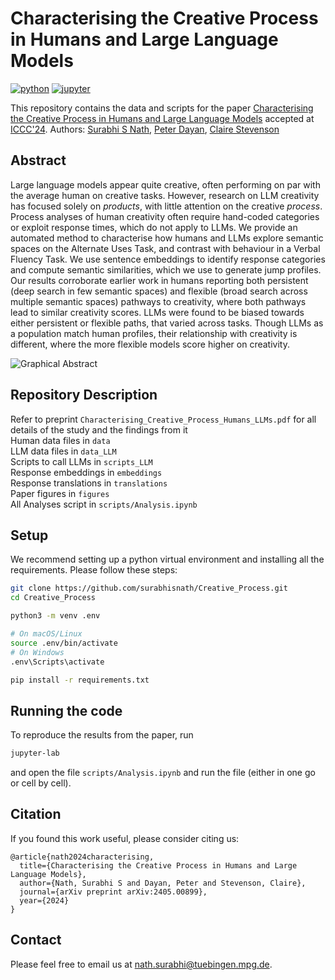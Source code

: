 # Characterising the Creative Process in Humans and Large Language Models
[![python](https://img.shields.io/badge/Python-3.9-3776AB.svg?style=flat&logo=python&logoColor=white)](https://www.python.org)
[![jupyter](https://img.shields.io/badge/Jupyter-Lab-F37626.svg?style=flat&logo=Jupyter)](https://jupyterlab.readthedocs.io/en/stable)

This repository contains the data and scripts for the paper [Characterising the Creative Process in Humans and Large Language Models](http://arxiv.org/abs/2405.00899) accepted at [ICCC'24](https://computationalcreativity.net/iccc24/). 
Authors: [Surabhi S Nath](https://surabhisnath.github.io), [Peter Dayan](https://www.mpg.de/12309357/biologische-kybernetik-dayan), [Claire Stevenson](https://www.uva.nl/en/profile/s/t/c.e.stevenson/c.e.stevenson.html)

## Abstract
Large language models appear quite creative, often performing on par with the average human on creative tasks. However, research on LLM creativity has focused solely on *products*, with little attention on the creative *process*. Process analyses of human creativity often require hand-coded categories or exploit response times, which do not apply to LLMs. We provide an automated method to characterise how humans and LLMs explore semantic spaces on the Alternate Uses Task, and contrast with behaviour in a Verbal Fluency Task. We use sentence embeddings to identify response categories and compute semantic similarities, which we use to generate jump profiles. Our results corroborate earlier work in humans reporting both persistent (deep search in few semantic spaces) and flexible (broad search across multiple semantic spaces) pathways to creativity, where both pathways lead to similar creativity scores. LLMs were found to be biased towards either persistent or flexible paths, that varied across tasks. Though LLMs as a population match human profiles, their relationship with creativity is different, where the more flexible models score higher on creativity.

![Graphical Abstract](figures/Abstract.png)

## Repository Description
Refer to preprint `Characterising_Creative_Process_Humans_LLMs.pdf` for all details of the study and the findings from it\
Human data files in `data`\
LLM data files in `data_LLM`\
Scripts to call LLMs in `scripts_LLM`\
Response embeddings in `embeddings`\
Response translations in `translations`\
Paper figures in `figures`\
All Analyses script in `scripts/Analysis.ipynb`

## Setup
We recommend setting up a python virtual environment and installing all the requirements. Please follow these steps:

```bash
git clone https://github.com/surabhisnath/Creative_Process.git
cd Creative_Process

python3 -m venv .env

# On macOS/Linux
source .env/bin/activate
# On Windows
.env\Scripts\activate

pip install -r requirements.txt
```

## Running the code
To reproduce the results from the paper, run 
```bash
jupyter-lab
```
and open the file `scripts/Analysis.ipynb` and run the file (either in one go or cell by cell).

## Citation
If you found this work useful, please consider citing us:

```
@article{nath2024characterising,
  title={Characterising the Creative Process in Humans and Large Language Models},
  author={Nath, Surabhi S and Dayan, Peter and Stevenson, Claire},
  journal={arXiv preprint arXiv:2405.00899},
  year={2024}
}
```

## Contact
Please feel free to email us at nath.surabhi@tuebingen.mpg.de.